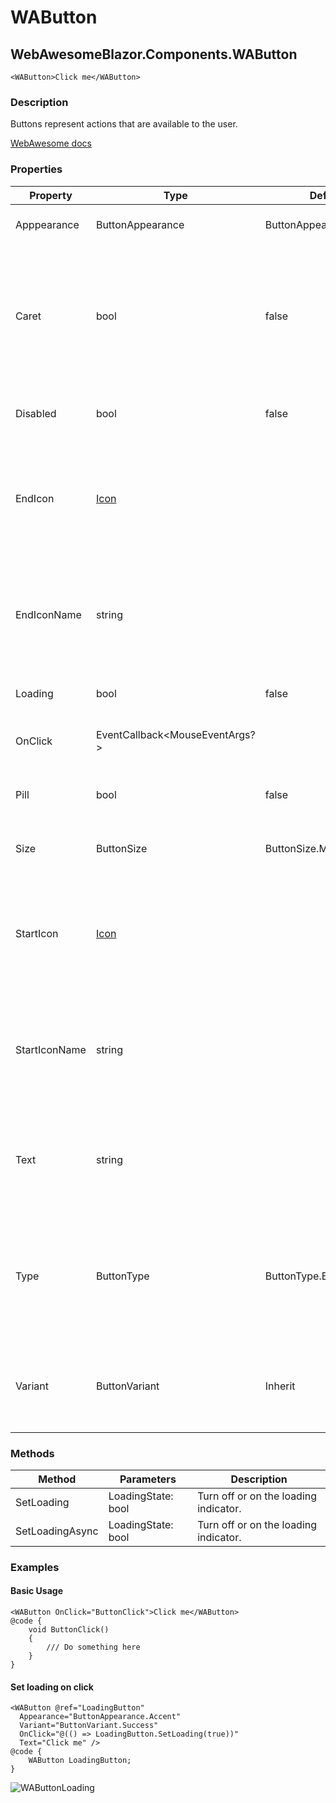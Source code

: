 # WAButton
## WebAwesomeBlazor.Components.WAButton

```HTML+Razor
<WAButton>Click me</WAButton>
```

### Description
Buttons represent actions that are available to the user.

[WebAwesome docs](https://webawesome.com/docs/components/button/)

### Properties
| Property | Type   | Default | Description                              |
|----------|--------|---------|------------------------------------------|
| Apppearance | ButtonAppearance | ButtonAppearance.Accent | The button's visual appearance. |
| Caret | bool | false | Draws the button with a caret (with-caret). Used to indicate that the button triggers a dropdown menu or similar behavior. |
| Disabled | bool | false | Disables the button. Does not apply to link buttons. | 
| EndIcon    | [Icon](/docs/IconClass.md) |  | The icon to draw in the end slot. Alternatively, use EndIconName to specify the name of the icon. |
| EndIconName    | string  |       |The name of the icon to draw in the end slot. Available names depend on the icon library being used.  |
| Loading | bool | false | Draws the button in a loading state. |
| OnClick | EventCallback<MouseEventArgs?> | | Triggered when the button is clicked |
| Pill | bool | false | Draws a pill-style button with rounded edges. |
| Size | ButtonSize | ButtonSize.Medium | The button's size (Small, medium, large). |
| StartIcon | [Icon](/docs/IconClass.md) || The icon to draw in the start slot. Altneratively, use StartIconName to specify the name of the icon. |
| StartIconName | string | | The name of the icon to draw in the start slot. Available names depend on the icon library being used. |
| Text    | string |  | The button's label. Alternatively, use ChildContent to populate the button's content.                   |
| Type | ButtonType | ButtonType.Button | The type of button (Button, Submit, Reset). When the type is submit, the button will submit the surrounding form. |
| Variant | ButtonVariant | Inherit | The button's theme variant. Defaults to neutral if not within another element with a variant. |

### Methods
| Method      | Parameters       | Description                              |
|-------------|------------------|------------------------------------------|
| SetLoading  | LoadingState: bool   | Turn off or on the loading indicator.      |
| SetLoadingAsync | LoadingState: bool   | Turn off or on the loading indicator.      |

### Examples

#### Basic Usage
```HTML+Razor
<WAButton OnClick="ButtonClick">Click me</WAButton>
@code {
    void ButtonClick()
    {
        /// Do something here
    }
}
```

#### Set loading on click
```HTML+Razor
<WAButton @ref="LoadingButton"
  Appearance="ButtonAppearance.Accent"
  Variant="ButtonVariant.Success"
  OnClick="@(() => LoadingButton.SetLoading(true))"
  Text="Click me" />
@code {
    WAButton LoadingButton;
}
```
![WAButtonLoading](https://github.com/user-attachments/assets/31069859-e330-40f3-9772-f169d4f9dd44)

